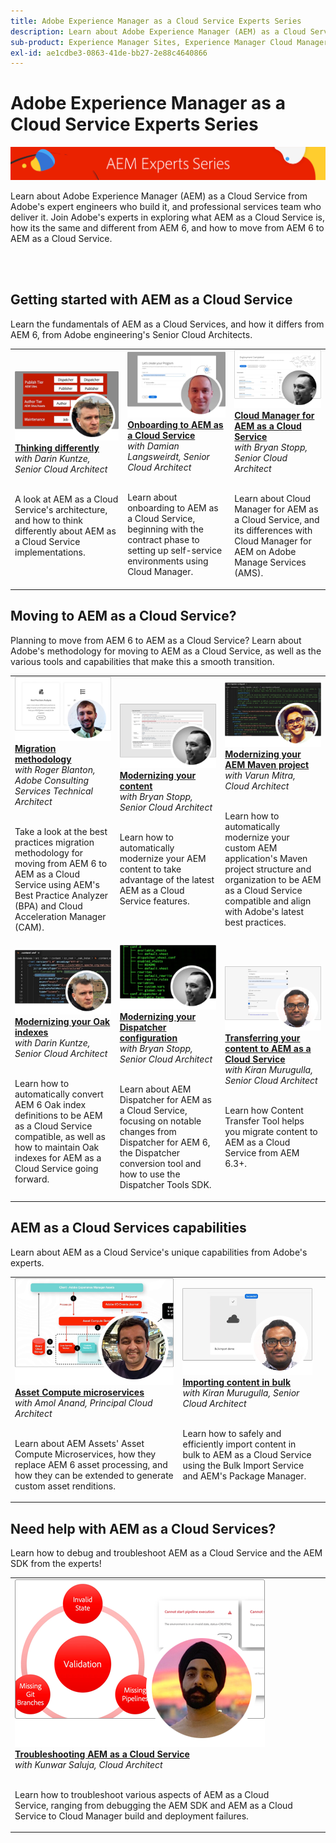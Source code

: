 ```yaml
---
title: Adobe Experience Manager as a Cloud Service Experts Series
description: Learn about Adobe Experience Manager (AEM) as a Cloud Service from Adobe's very own expert engineers who build it, and professional services who deliver it.
sub-product: Experience Manager Sites, Experience Manager Cloud Manager, Experience Manager Assets
exl-id: ae1cdbe3-0863-41de-bb27-2e88c4640866
---
```

# Adobe Experience Manager as a Cloud Service Experts Series

![AEM Experts Series](./assets/experts-series/masthead.png)

Learn about Adobe Experience Manager (AEM) as a Cloud Service from Adobe's expert engineers who build it, and professional services team who deliver it. Join Adobe's experts in exploring what AEM as a Cloud Service is, how its the same and different from AEM 6, and how to move from AEM 6 to AEM as a Cloud Service.

<br/> 
<br/>

## Getting started with AEM as a Cloud Service

Learn the fundamentals of AEM as a Cloud Services, and how it differs from AEM 6, from Adobe engineering's Senior Cloud Architects.

<table>
  <tr>
   <td>
      <a href="./migration/moving-to-aem-as-a-cloud-service/introduction.md">
      <img alt="Thinking differently" src="./assets/experts-series/thinking-differently.png"/>
      </a>
      <div>
         <a href="./migration/moving-to-aem-as-a-cloud-service/introduction.md"><strong>Thinking differently</strong></a>         
         <br/><em>with Darin Kuntze, Senior Cloud Architect</em>
      </div>
      <p>
        <br/>
         A look at AEM as a Cloud Service's architecture, and how to think differently about AEM as a Cloud Service implementations.
      </p>
     </td>   
     <td>
      <a href="./migration/moving-to-aem-as-a-cloud-service/onboarding.md">
      <img alt="Onboarding to AEM as a Cloud Service" src="./assets/experts-series/onboarding.png"/>
      </a>
      <div>
         <a href="./migration/moving-to-aem-as-a-cloud-service/onboarding.md"><strong>Onboarding to AEM as a Cloud Service</strong></a>
         <br/><em>with Damian Langsweirdt, Senior Cloud Architect</em>
      </div>
      <p>
        <br/>
         Learn about onboarding to AEM as a Cloud Service, beginning with the contract phase to setting up self-service environments using Cloud Manager.
      </p>
   </td>     
   </td>   
     <td>
      <a href="./migration/moving-to-aem-as-a-cloud-service/cloud-manager.md">
      <img alt="Cloud Manager" src="./assets/experts-series/cloud-manager.png"/>
      </a>
      <div>
         <a href="./migration/moving-to-aem-as-a-cloud-service/cloud-manager.md"><strong>Cloud Manager for AEM as a Cloud Service</strong></a>
         <br/><em>with Bryan Stopp, Senior Cloud Architect</em>
      </div>
      <p>
        <br/>
         Learn about Cloud Manager for AEM as a Cloud Service, and its differences with Cloud Manager for AEM on Adobe Manage Services (AMS).
      </p>
   </td> 
  </tr>
</table>

## Moving to AEM as a Cloud Service?

Planning to move from AEM 6 to AEM as a Cloud Service? Learn about Adobe's methodology for moving to AEM as a Cloud Service, as well as the various tools and capabilities that make this a smooth transition.

<table>
  <tr>
   <td>
      <a href="./migration/moving-to-aem-as-a-cloud-service/bpa-and-cam.md" target="_aem-experts-series-video">
      <img alt="The Migration Methodology" src="./assets/experts-series/bpa-and-cam.png"/>
      </a>
      <div>
         <a href="./migration/moving-to-aem-as-a-cloud-service/bpa-and-cam.md" target="_aem-experts-series-video"><strong>Migration methodology</strong></a>
         <br/><em>with Roger Blanton, Adobe Consulting Services Technical Architect</em>
      </div>
      <p>
        <br/>
        Take a look at the best practices migration methodology for moving from AEM 6 to AEM as a Cloud Service using AEM's Best Practice Analyzer (BPA) and Cloud Acceleration Manager (CAM).
      </p>
   </td>   
     <td>
      <a href="./migration/moving-to-aem-as-a-cloud-service/aem-modernization-tools.md" target="_aem-experts-series-video">
      <img alt="Modernizing your content" src="./assets/experts-series/aem-modernizer-tools.png"/>
      </a>
      <div>
         <a href="./migration/moving-to-aem-as-a-cloud-service/aem-modernization-tools.md" target="_aem-experts-series-video"><strong>Modernizing your content</strong></a>
         <br/><em>with Bryan Stopp, Senior Cloud Architect</em>
      </div>
      <p>
        <br/>
         Learn how to automatically modernize your AEM content to take advantage of the latest AEM as a Cloud Service features.
      </p>
   </td>     
   </td>   
     <td>
      <a href="./migration/moving-to-aem-as-a-cloud-service/repository-modernization.md" target="_aem-experts-series-video">
      <img alt="Modernizing your AEM Maven project" src="./assets/experts-series/repository-modernizer.png"/>
      </a>
      <div>
         <a href="./migration/moving-to-aem-as-a-cloud-service/repository-modernization.md" target="_aem-experts-series-video"><strong>Modernizing your AEM Maven project</strong></a>
         <br/><em>with Varun Mitra, Cloud Architect</em>
      </div>
      <p>
        <br/>
         Learn how to automatically modernize your custom AEM application's Maven project structure and organization to be AEM as a Cloud Service compatible and align with Adobe's latest best practices.
      </p>
   </td> 
  </tr>
  <tr>
   <td>
      <a href="./migration/moving-to-aem-as-a-cloud-service/search-and-indexing.md" target="_aem-experts-series-video">
      <img alt="Modernizing your Oak indexes" src="./assets/experts-series/indexes.png"/>
      </a>
      <div>
         <a href="./migration/moving-to-aem-as-a-cloud-service/search-and-indexing.md" target="_aem-experts-series-video"><strong>Modernizing your Oak indexes</strong></a>
         <br/><em>with Darin Kuntze, Senior Cloud Architect</em>
      </div>
      <p>
        <br/>
        Learn how to automatically convert AEM 6 Oak index definitions to be AEM as a Cloud Service compatible, as well as how to maintain Oak indexes for AEM as a Cloud Service going forward.
      </p>
   </td>   
     <td>
      <a href="./migration/moving-to-aem-as-a-cloud-service/dispatcher.md" target="_aem-experts-series-video">
      <img alt="Modernizing your Dispatcher configuration" src="./assets/experts-series/dispatcher.png"/>
      </a>
      <div>
         <a href="./migration/moving-to-aem-as-a-cloud-service/dispatcher.md" target="_aem-experts-series-video"><strong>Modernizing your Dispatcher configuration</strong></a>
         <br/><em>with Bryan Stopp, Senior Cloud Architect</em>
      </div>
      <p>
        <br/>
         Learn about AEM Dispatcher for AEM as a Cloud Service, focusing on notable changes from Dispatcher for AEM 6, the Dispatcher conversion tool and how to use the Dispatcher Tools SDK.
      </p>
   </td>     
   </td>   
     <td>
      <a href="./migration/moving-to-aem-as-a-cloud-service/content-migration/content-transfer-tool.md" target="_aem-experts-series-video">
      <img alt="Transferring your content to AEM as a Cloud Service" src="./assets/experts-series/content-transfer-tool.png"/>
      </a>
      <div>
         <a href="./migration/moving-to-aem-as-a-cloud-service/content-migration/content-transfer-tool.md" target="_aem-experts-series-video"><strong>Transferring your content to AEM as a Cloud Service</strong></a>
         <br/><em>with Kiran Murugulla, Senior Cloud Architect</em>
      </div>
      <p>
        <br/>
         Learn how Content Transfer Tool helps you migrate content to AEM as a Cloud Service from AEM 6.3+.
      </p>
   </td> 
  </tr>  
</table>


## AEM as a Cloud Services capabilities

Learn about AEM as a Cloud Service's unique capabilities from Adobe's experts.

<table>
  <tr>
   <td>
      <a href="./migration/moving-to-aem-as-a-cloud-service/asset-compute-microservices.md" target="_aem-experts-series-video">
      <img alt="Asset Compute microservices" src="./assets/experts-series/asset-compute-microservices.png"/>
      </a>
      <div>
         <a href="./migration/moving-to-aem-as-a-cloud-service/asset-compute-microservices.md" target="_aem-experts-series-video"><strong>Asset Compute microservices</strong></a>
         <br/><em>with Amol Anand, Principal Cloud Architect</em>
      </div>
      <p>
        <br/>
        Learn about AEM Assets' Asset Compute Microservices, how they replace AEM 6 asset processing, and how they can be extended to generate custom asset renditions.
      </p>
   </td>   
   <td>
      <a href="./migration/moving-to-aem-as-a-cloud-service/content-migration/bulk-import-service.md" target="_aem-experts-series-video">
      <img alt="Importing content in bulk" src="./assets/experts-series/bulk-import.png"/>
      </a>
      <div>
         <a href="./migration/moving-to-aem-as-a-cloud-service/content-migration/bulk-import-service.md" target="_aem-experts-series-video"><strong>Importing content in bulk</strong></a>
         <br/><em>with Kiran Murugulla, Senior Cloud Architect</em>
      </div>
      <p>
        <br/>
        Learn how to safely and efficiently import content in bulk to AEM as a Cloud Service using the Bulk Import Service and AEM's Package Manager.
      </p>
   </td> 
    <td></td>
  </tr>
</table>

## Need help with AEM as a Cloud Services?

Learn how to debug and troubleshoot AEM as a Cloud Service and the AEM SDK from the experts!

<table>
  <tr>
   <td>
      <a href="./migration/moving-to-aem-as-a-cloud-service/troubleshooting.md" target="_aem-experts-series-video">
      <img alt="Troubleshooting AEM as a Cloud Service" src="./assets/experts-series/troubleshooting.png"/>
      </a>
      <div>
         <a href="./migration/moving-to-aem-as-a-cloud-service/troubleshooting.md" 
         target="_aem-experts-series-video"><strong>Troubleshooting AEM as a Cloud Service</strong></a>
         <br/><em>with Kunwar Saluja, Cloud Architect</em>
      </div>
      <p>
        <br/>
        Learn how to troubleshoot various aspects of AEM as a Cloud Service, ranging from debugging the AEM SDK and AEM as a Cloud Service to Cloud Manager build and deployment failures.
      </p>
   </td>   
    <td></td>
    <td></td>
  </tr>
</table>
